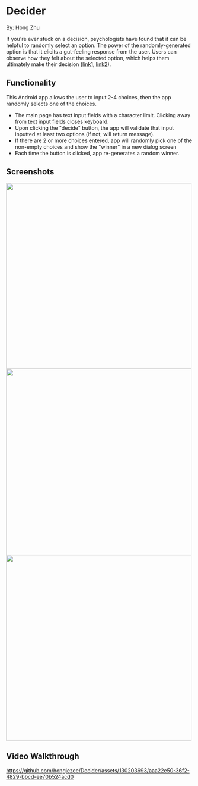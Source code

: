 # Decider
By: Hong Zhu

If you're ever stuck on a decision, psychologists have found that it can be helpful to randomly select an option. The power of the randomly-generated option is that it elicits a gut-feeling response from the user. Users can observe how they felt about the selected option, which helps them ultimately make their decision ([link1](https://www.sciencedirect.com/science/article/pii/S0001691822000269), [link2](https://kevineikenberry.com/personal-professional-development/need-to-make-a-decision-flip-a-coin/#:~:text=Here%20is%20that%20surprising%20approach,has%20been%20at%20work%20too)).

## Functionality 
This Android app allows the user to input 2-4 choices, then the app randomly selects one of the choices.

* The main page has text input fields with a character limit. Clicking away from text input fields closes keyboard.
* Upon clicking the "decide" button, the app will validate that input inputted at least two options (if not, will return message).
* If there are 2 or more choices entered, app will randomly pick one of the non-empty choices and show the "winner" in a new dialog screen
* Each time the button is clicked, app re-generates a random winner.

## Screenshots
<img src="https://github.com/hongiezee/Decider/assets/130203693/3c22973d-52c5-4b0b-acb2-aa03516b816d" height="500">

<img src="https://github.com/hongiezee/Decider/assets/130203693/e347f315-b85b-42e2-bf73-dd5abee54e3b" height="500">

<img src="https://github.com/hongiezee/Decider/assets/130203693/e3365a39-4f52-47b4-8621-de1873b1a64b" height="500">

## Video Walkthrough

https://github.com/hongiezee/Decider/assets/130203693/aaa22e50-36f2-4829-bbcd-ee70b524acd0

